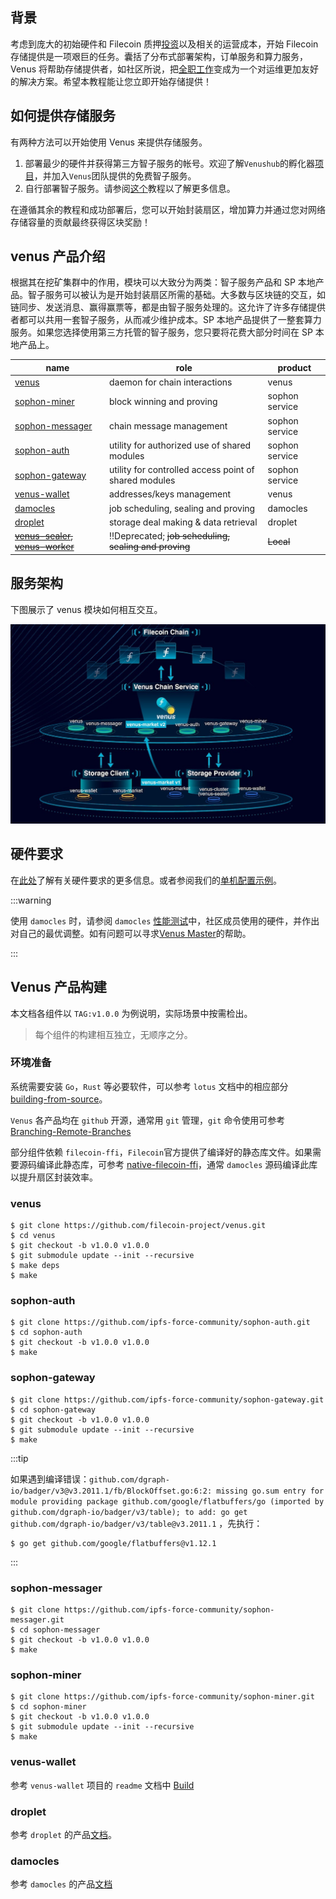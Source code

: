 ## 背景

考虑到庞大的初始硬件和 Filecoin 质押[投资](https://filscan.io/calculator)以及相关的运营成本，开始 Filecoin 存储提供是一项艰巨的任务。囊括了分布式部署架构，订单服务和算力服务，Venus 将帮助存储提供者，如社区所说，把[全职工作](https://filecoinproject.slack.com/archives/CEGN061C5/p1610810730117900?thread_ts=1610809298.116800&cid=CEGN061C5)变成为一个对运维更加友好的解决方案。希望本教程能让您立即开始存储提供！

## 如何提供存储服务

有两种方法可以开始使用 Venus 来提供存储服务。

1. 部署最少的硬件并获得第三方智子服务的帐号。欢迎了解`Venushub`的孵化器[项目](https://venushub.io/zh/incubator/)，并加入`Venus`团队提供的免费智子服务。
2. 自行部署智子服务。请参阅[这个](deploy-a-cs.md)教程以了解更多信息。

在遵循其余的教程和成功部署后，您可以开始封装扇区，增加算力并通过您对网络存储容量的贡献最终获得区块奖励！

## venus 产品介绍

根据其在挖矿集群中的作用，模块可以大致分为两类：智子服务产品和 SP 本地产品。智子服务可以被认为是开始封装扇区所需的基础。大多数与区块链的交互，如链同步、发送消息、赢得赢票等，都是由智子服务处理的。这允许了许多存储提供者都可以共用一套智子服务，从而减少维护成本。SP 本地产品提供了一整套算力服务。如果您选择使用第三方托管的智子服务，您只要将花费大部分时间在 SP 本地产品上。

| name                                                         | role                                                  | product |
| ------ | ----------- | ------------- |
| [venus](https://github.com/filecoin-project/venus)           | daemon for chain interactions                         | venus              |
| [sophon-miner](https://github.com/ipfs-force-community/sophon-miner) | block winning and proving                             | sophon service             |
| [sophon-messager](https://github.com/ipfs-force-community/sophon-messager) | chain message management                              | sophon service             |
| [sophon-auth](https://github.com/ipfs-force-community/sophon-auth) | utility for authorized use of shared modules          | sophon service             |
| [sophon-gateway](https://github.com/ipfs-force-community/sophon-gateway) | utility for controlled access point of shared modules | sophon service             |
| [venus-wallet](https://github.com/filecoin-project/venus-wallet) | addresses/keys management                             | venus |
| [damocles](https://github.com/ipfs-force-community/damocles) | job scheduling, sealing and proving                   | damocles        |
| [droplet](https://github.com/ipfs-force-community/droplet) | storage deal making & data retrieval                                           | droplet        |
| ~~[venus-sealer](https://github.com/filecoin-project/venus-sealer), [venus-worker](https://github.com/filecoin-project/venus-sealer)~~ | ‼️Deprecated; ~~job scheduling, sealing and proving~~                   | ~~Local~~        |

## 服务架构

下图展示了 venus 模块如何相互交互。

![venus-cluster](../../.vuepress/public/venus-arch.png)

## 硬件要求

在[此处](https://github.com/filecoin-project/community-china/discussions/18)了解有关硬件要求的更多信息。或者参阅我们的[单机配置示例](https://venus.filecoin.io/zh/operation/example-single-box.html)。

:::warning

使用 `damocles` 时，请参阅 `damocles` [性能测试](https://mp.weixin.qq.com/s/AxEaV2iZT8-8jOKyMoFRvA)中，社区成员使用的硬件，并作出对自己的最优调整。如有问题可以寻求[Venus Master](https://venushub.io/master/)的帮助。

:::

## Venus 产品构建

本文档各组件以 `TAG:v1.0.0` 为例说明，实际场景中按需检出。

> 每个组件的构建相互独立，无顺序之分。

### 环境准备

系统需要安装 `Go`，`Rust` 等必要软件，可以参考 `lotus` 文档中的相应部分 [building-from-source](https://lotus.filecoin.io/lotus/install/linux/#building-from-source)。

`Venus` 各产品均在 `github` 开源，通常用 `git` 管理，`git` 命令使用可参考 [Branching-Remote-Branches](https://git-scm.com/book/en/v2/Git-Branching-Remote-Branches)

部分组件依赖 `filecoin-ffi`，`Filecoin`官方提供了编译好的静态库文件。如果需要源码编译此静态库，可参考 [native-filecoin-ffi](https://lotus.filecoin.io/lotus/install/linux/#native-filecoin-ffi)，通常 `damocles` 源码编译此库以提升扇区封装效率。

### venus

```shell script
$ git clone https://github.com/filecoin-project/venus.git
$ cd venus
$ git checkout -b v1.0.0 v1.0.0
$ git submodule update --init --recursive
$ make deps
$ make
```

### sophon-auth

```shell script
$ git clone https://github.com/ipfs-force-community/sophon-auth.git
$ cd sophon-auth
$ git checkout -b v1.0.0 v1.0.0
$ make 
```

### sophon-gateway

```shell script
$ git clone https://github.com/ipfs-force-community/sophon-gateway.git
$ cd sophon-gateway
$ git checkout -b v1.0.0 v1.0.0
$ git submodule update --init --recursive
$ make
```

:::tip

如果遇到编译错误：`github.com/dgraph-io/badger/v3@v3.2011.1/fb/BlockOffset.go:6:2: missing go.sum entry for module providing package github.com/google/flatbuffers/go (imported by github.com/dgraph-io/badger/v3/table); to add:
                     go get github.com/dgraph-io/badger/v3/table@v3.2011.1` ，先执行：
 
```shell script
$ go get github.com/google/flatbuffers@v1.12.1
```
:::

### sophon-messager

```shell script
$ git clone https://github.com/ipfs-force-community/sophon-messager.git
$ cd sophon-messager
$ git checkout -b v1.0.0 v1.0.0
$ make 
```

### sophon-miner

```shell script
$ git clone https://github.com/ipfs-force-community/sophon-miner.git
$ cd sophon-miner
$ git checkout -b v1.0.0 v1.0.0
$ git submodule update --init --recursive
$ make
```

### venus-wallet

参考 `venus-wallet` 项目的 `readme` 文档中 [Build](https://github.com/filecoin-project/venus-wallet#readme)

### droplet

参考 `droplet` 的产品[文档](https://droplet.venus-fil.io/zh/operation/#%E6%A6%82%E8%BF%B0)。

### damocles

参考 `damocles` 的产品[文档](https://damocles.venus-fil.io/zh/operation/)
